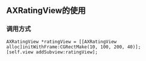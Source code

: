 ##  AXRatingView的使用

### 调用方式
```
AXRatingView *ratingView = [[AXRatingView alloc]initWithFrame:CGRectMake(10, 100, 200, 40)];
[self.view addSubview:ratingView];
```

